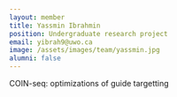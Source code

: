```yaml
---
layout: member
title: Yassmin Ibrahmin
position: Undergraduate research project
email: yibrah9@uwo.ca
image: /assets/images/team/yassmin.jpg
alumni: false
---
```


COIN-seq: optimizations of guide targetting